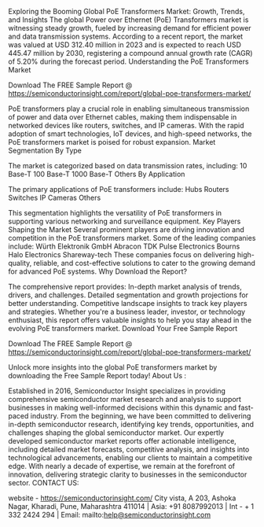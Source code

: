 Exploring the Booming Global PoE Transformers Market: Growth, Trends, and Insights
The global Power over Ethernet (PoE) Transformers market is witnessing steady growth, fueled by increasing demand for efficient power and data transmission systems. According to a recent report, the market was valued at USD 312.40 million in 2023 and is expected to reach USD 445.47 million by 2030, registering a compound annual growth rate (CAGR) of 5.20% during the forecast period.
Understanding the PoE Transformers Market

Download The FREE Sample Report @ https://semiconductorinsight.com/report/global-poe-transformers-market/ 

PoE transformers play a crucial role in enabling simultaneous transmission of power and data over Ethernet cables, making them indispensable in networked devices like routers, switches, and IP cameras. With the rapid adoption of smart technologies, IoT devices, and high-speed networks, the PoE transformers market is poised for robust expansion.
Market Segmentation
By Type

The market is categorized based on data transmission rates, including:
10 Base-T
100 Base-T
1000 Base-T
Others
By Application

The primary applications of PoE transformers include:
Hubs
Routers
Switches
IP Cameras
Others

This segmentation highlights the versatility of PoE transformers in supporting various networking and surveillance equipment.
Key Players Shaping the Market
Several prominent players are driving innovation and competition in the PoE transformers market. Some of the leading companies include:
Würth Elektronik GmbH
Abracon
TDK
Pulse Electronics
Bourns
Halo Electronics
Shareway-tech
These companies focus on delivering high-quality, reliable, and cost-effective solutions to cater to the growing demand for advanced PoE systems.
Why Download the Report?

The comprehensive report provides:
In-depth market analysis of trends, drivers, and challenges.
Detailed segmentation and growth projections for better understanding.
Competitive landscape insights to track key players and strategies.
Whether you're a business leader, investor, or technology enthusiast, this report offers valuable insights to help you stay ahead in the evolving PoE transformers market.
Download Your Free Sample Report

Download The FREE Sample Report @ https://semiconductorinsight.com/report/global-poe-transformers-market/ 

Unlock more insights into the global PoE transformers market by downloading the Free Sample Report today!
About Us : 

Established in 2016, Semiconductor Insight specializes in providing comprehensive semiconductor market research and analysis to support businesses in making well-informed decisions within this dynamic and fast-paced industry. From the beginning, we have been committed to delivering in-depth semiconductor research, identifying key trends, opportunities, and challenges shaping the global semiconductor market. Our expertly developed semiconductor market reports offer actionable intelligence, including detailed market forecasts, competitive analysis, and insights into technological advancements, enabling our clients to maintain a competitive edge. With nearly a decade of expertise, we remain at the forefront of innovation, delivering strategic clarity to businesses in the semiconductor sector.
CONTACT US:

website - https://semiconductorinsight.com/
City vista, A 203, Ashoka Nagar, Kharadi, Pune, Maharashtra 411014 
| Asia: +91 8087992013 
| Int - + 1 332 2424 294 
| Email: mailto:help@semiconductorinsight.com
